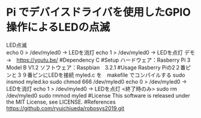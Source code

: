 # Pi でデバイスドライバを使用したGPIO操作によるLEDの点滅
LED点滅</br>
echo 0 > /dev/myled0 → LEDを消灯
echo 1 > /dev/myled0 → LEDを点灯
デモ　→　https://youtu.be/
#Dependency
C
#Setup
ハードウェア：Rasberry Pi 3 Model B V1.2
ソフトウェア：Raspbian　3.2.1
#Usage
Rasberry Piの2２番ピンと３９番ピンにLEDを接続
myled.c を　makefile でコンパイルする
sudo insmod myled.ko
sudo chmod 666 /dev/myled0
echo 0 > /dev/myled0 → LEDを消灯
echo 1 > /dev/myled0 → LEDを点灯
<終了時のみ>
sudo rm /dev/myled0
sudo rmmod myled
#License
This software is released under the MIT License, see LICENSE.
#References
https://github.com/ryuichiueda/robosys2019.git
